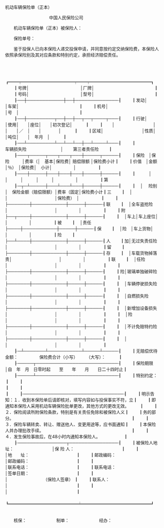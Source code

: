 



机动车辆保险单（正本）



 

　　　　　　　　　　 中国人民保险公司　　　　　　　　　　　　 

　　机动车辆保险单（正本）被保险人：　　　　　　　　　　　　　　　　　　　　　

　　保险单号：　　

　　鉴于投保人已向本保险人递交投保申请，并同意按约定交纳保险费，本保险人依照承保险别及其对应条款和特别约定，承担经济赔偿责任。

　　


　　┏━━┯━━━━━━━━━━━━┯━━┯━━━━━━━━━━━━━━┓
　　┃号牌│　　　　　　　　　　　　│厂牌│　　　　　　　　　　　　　　┃
　　┃号码│　　　　　　　　　　　　│型号│　　　　　　　　　　　　　　┃
　　┠──┼────────────┼──┼──────────────┨
　　┃发动│　　　　　　　　　　　　│车架│　　　　　　　　　　　　　　┃
　　┃机号│　　　　　　　　　　　　│号　│　　　　　　　　　　　　　　┃
　　┠──┼─────────┬──┼──┼──┬──┬────┬───┨
　　┃行驶│　　　　　　　　　│使用│　　│座位│　　│初次登记│　　　┃
　　┃　　│　　　　　　　　　│　　│　　│／　│　　│　　　　│　　　┃
　　┃区域│　　　　　　　　　│性质│　　│吨位│　　│　年月　│　　　┃
　　┠──┴─────────┴──┴──┴──┼──┴────┴───┨
　　┃　　　　　　　　车辆损失险　　　　　　　　│　　 第三者责任险　　 ┃
　　┠───┬─────┬───┬───┬───┼─────┬─────┨
　　┃保险　│保险　　　│费率（│　基本│保险费│ 赔偿限额 │保险费小计┃
　　┃价值　│金额　　　│％）　│保险费│　小计│　　　　　│　　　　　┃
　　┠───┼─────┼───┼───┼───┼─────┼─────┨
　　┃　　　│　　　　　│　　　│　　　│　　　│　　　　　│　　　　　┃第
　　┠─┬─┴─────┼───┴───┴───┼─────┼─────┨
　　┃　│　 险别　　　 │　保险金额（赔偿限额）│费率（固定│保险费小计┃三
　　┃　│　　　　　　　│　　　　　　　　　　　│保险费）　│　　　　　┃
　　┃　├───────┼───────────┼─────┼─────┨联
　　┃　│全车盗抢险　　│　　　　　　　　　　　│　　　　　│　　　　　┃
　　┃附├──┬────┼───────────┼─────┼─────┨
　　┃　│车上│车上座位│　　　　　　　　　　　│　　　　　│　　　　　┃被
　　┃　│责任├────┼───────────┼─────┼─────┨保
　　┃　│险　│车上货物│　　　　　　　　　　　│　　　　　│　　　　　┃险
　　┃　├──┴────┼───────────┼─────┼─────┨人
　　┃加│无过失责任险　│　　　　　　　　　　　│　　　　　│　　　　　┃留
　　┃　├───────┼───────────┼─────┼─────┨存
　　┃　│车载货物掉落责│　　　　　　　　　　　│　　　　　│　　　　　┃联
　　┃　│任险　　　　　│　　　　　　　　　　　│　　　　　│　　　　　┃
　　┃　├───────┼───────────┼─────┼─────┨
　　┃险│玻璃单独破碎险│　　　　　　　　　　　│　　　　　│　　　　　┃
　　┃　├───────┼───────────┼─────┼─────┨
　　┃　│车辆停驶损失险│　　　　　　　　　　　│　　　　　│　　　　　┃
　　┃　├───────┼───────────┼─────┼─────┨
　　┃　│自燃损失险　　│　　　　　　　　　　　│　　　　　│　　　　　┃
　　┃　├───────┼───────────┼─────┼─────┨
　　┃　│新增加设备损失│　　　　　　　　　　　│　　　　　│　　　　　┃
　　┃　│险　　　　　　│　　　　　　　　　　　│　　　　　│　　　　　┃
　　┃　├───────┼───────────┼─────┼─────┨
　　┃　│不计免赔特约险│　　　　　　　　　　　│　　　　　│　　　　　┃
　　┃　├───────┼───────────┼─────┼─────┨
　　┃　│　　　　　　　│　　　　　　　　　　　│　　　　　│　　　　　┃
　　┠─┴───────┴───────────┴─────┴─────┨
　　┃无赔偿优待金额：　　　　　保险费合计（小写）　　　（大写）：　　　┃
　　┠─────┬───────────────────────────┨
　　┃保险期限　│自　年　月　日零时起　　至　　年　　月　　日二十四时止┃
　　┠─────┴───────────────────────────┨
　　┃特别约定：　　　　　　　　　　　　　　　　　　　　　　　　　　　　┃
　　┃　　　　　　　　　　　　　　　　　　　　　　　　　　　　　　　　　┃
　　┃　　　　　　　　　　　　　　　　　　　　　　　　　　　　　　　　　┃
　　┠─────────────────────────────────┨
　　┃明示告知：１．收到本保险单后请即核对，填写内容如与投保事实不符，立┃
　　┃即通知本保险人采用机动车辆保险批单更改，其他方式的更改无效。　　　┃
　　┃　　　　　２．保险阅读所附保险条款，特别是有关责任免除和被保险人义┃
　　┃务的部分。　　　　　　　　　　　　　　　　　　　　　　　　　　　　┃
　　┃　　　　　３．保险车辆转卖、转让、赠送他人、变更用途等，应书面通知┃
　　┃本保险人并办理批改手续。　　　　　　　　　　　　　　　　　　　　　┃
　　┃　　　　　４．发生保险事故后，在48小时内通知本保险人。　　　　　　┃
　　┠────────────────┬────────────────┨
　　┃被保险人地址：　　　　　　　　　│保 险 人：　　　　　　　　　　　┃
　　┃　　　　　　　　　　　　　　　　│地　　址：　　　　　　　　　　　┃
　　┃邮政编码：　　　　　　　　　　　│邮政编码：　　　　　　　　　　　┃
　　┃　　　　　　　　　　　　　　　　│联系电话：　　　　　　　　　　　┃
　　┃联系电话：　　　　　　　　　　　│签单日期：　　　　　　　　　　　┃
　　┃　　　　　　　　　　　　　　　　│　　　　　　　　 （保险人签章） ┃
　　┃联系人：　　　　　　　　　　　　│　　　　　　　　　　　　　　　　┃
　　┃　　　　　　　　　　　　　　　　│　　　　　　　　　　　　　　　　┃
　　┗━━━━━━━━━━━━━━━━┷━━━━━━━━━━━━━━━━┛
　　


　　核保：　　　　　　　制单：　　　　　　　经办：